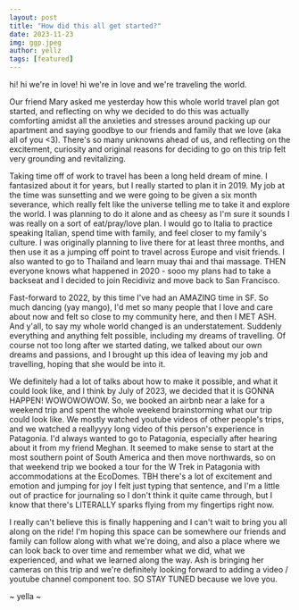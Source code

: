 ```yaml
---
layout: post
title: "How did this all get started?"
date: 2023-11-23
img: ggp.jpeg
author: yellz
tags: [featured]
---
```


hi! hi we're in love! hi we're in love and we're traveling the world.

Our friend Mary asked me yesterday how this whole world travel plan got started, and reflecting on why we decided to do this was actually comforting amidst all the anxieties and stresses around packing up our apartment and saying goodbye to our friends and family that we love (aka all of you <3). There's so many unknowns ahead of us, and reflecting on the excitement, curiosity and original reasons for deciding to go on this trip felt very grounding and revitalizing.

Taking time off of work to travel has been a long held dream of mine. I fantasized about it for years, but I really started to plan it in 2019. My job at the time was sunsetting and we were going to be given a six month severance, which really felt like the universe telling me to take it and explore the world. I was planning to do it alone and as cheesy as I'm sure it sounds I was really on a sort of eat/pray/love plan. I would go to Italia to practice speaking Italian, spend time with family, and feel closer to my family's culture. I was originally planning to live there for at least three months, and then use it as a jumping off point to travel across Europe and visit friends. I also wanted to go to Thailand and learn muay thai and thai massage. THEN everyone knows what happened in 2020 - sooo my plans had to take a backseat and I decided to join Recidiviz and move back to San Francisco.

Fast-forward to 2022, by this time I've had an AMAZING time in SF. So much dancing (yay mango), I'd met so many people that I love and care about now and felt so close to my community here, and then I MET ASH. And y'all, to say my whole world changed is an understatement. Suddenly everything and anything felt possible, including my dreams of travelling. Of course not too long after we started dating, we talked about our own dreams and passions, and I brought up this idea of leaving my job and travelling, hoping that she would be into it.

We definitely had a lot of talks about how to make it possible, and what it could look like, and I think by July of 2023, we decided that it is GONNA HAPPEN! WOWOWOWOW. So, we booked an airbnb near a lake for a weekend trip and spent the whole weekend brainstorming what our trip could look like. We mostly watched youtube videos of other people's trips, and we watched a reallyyyy long video of this person's experience in Patagonia. I'd always wanted to go to Patagonia, especially after hearing about it from my friend Meghan. It seemed to make sense to start at the most southern point of South America and then move northwards, so on that weekend trip we booked a tour for the W Trek in Patagonia with accommodations at the EcoDomes. TBH there's a lot of excitement and emotion and jumping for joy I felt just typing that sentence, and I'm a little out of practice for journaling so I don't think it quite came through, but I know that there's LITERALLY sparks flying from my fingertips right now.

I really can't believe this is finally happening and I can't wait to bring you all along on the ride! I'm hoping this space can be somewhere our friends and family can follow along with what we're doing, and also a place where we can look back to over time and remember what we did, what we experienced, and what we learned along the way. Ash is bringing her cameras on this trip and we're definitely looking forward to adding a video / youtube channel component too. SO STAY TUNED because we love you.

~ yella ~
